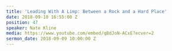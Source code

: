 ```yaml
---
title: 'Leading With A Limp: Between a Rock and a Hard Place'
date: 2018-09-10 16:55:00 Z
position: 47
speaker: Nate Kline
media: https://www.youtube.com/embed/qBdJoN-ACxE?ecver=2
sermon_date: 2018-09-09 10:00:00 Z
---
```


